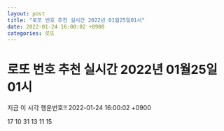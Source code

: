 ```yaml
---
layout: post
title: "로또 번호 추천 실시간 2022년 01월25일01시"
date: 2022-01-24 16:00:02 +0900
categories: 로또
---
```


# 로또 번호 추천 실시간 2022년 01월25일01시

지금 이 시각 행운번호!! 2022-01-24 16:00:02 +0900

 17  10  31  13  11  15 

